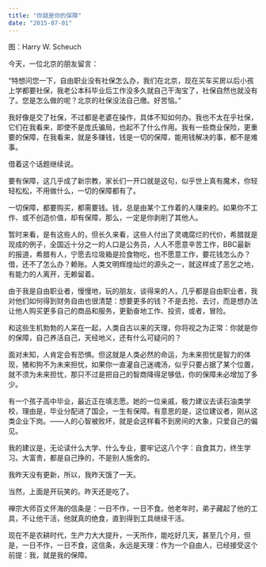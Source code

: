```yaml
---
title: "你就是你的保障"
date: "2015-07-01"
---
```


图：Harry W. Scheuch

今天，一位北京的朋友留言：

“特想问您一下，自由职业没有社保怎么办，我们在北京，现在买车买房以后小孩上学都要社保，我老公本科毕业后工作没多久就自己干淘宝了，社保自然也就没有了。您是怎么做的呢？北京的社保没法自己缴。好苦恼。”

我好像是交了社保，不过都是老婆在操作，具体不知如何办。我也不太在乎社保，它们在我看来，即使不是庞氏骗局，也起不了什么作用。我有一些商业保险，更重要的保障，在我看来，就是多赚钱，钱是一切的保障，能用钱解决的事，都不是难事。

借着这个话题继续说。

要有保障，这几乎成了新宗教，家长们一开口就是这句，似乎世上真有魔术，你轻轻松松，不用做什么，一切的保障都有了。

一切保障，都要购买，都需要钱。钱，总是由某个工作着的人赚来的。如果你不工作、或不创造价值，却有保障，那么，一定是你剥削了其他人。

暂时来看，是有这些人的，但长久来看，这些人付出了灵魂腐烂的代价，希腊就是现成的例子，全国近十分之一的人口是公务员，人人不愿意辛苦工作，BBC最新的报道，希腊有人，宁愿去垃圾箱是捡食物吃，也不愿意工作，要花钱怎么办？借，还不了怎么办？赖账。人类文明辉煌灿烂的源头之一，就这样成了恶乞之地，有能力的人离开，无赖留着。

由于我是自由职业者，慢慢地，玩的朋友，谈得来的人，几乎都是自由职业者，我对他们如何得到财务自由也很清楚：想要更多的钱？不是去抢、去讨，而是想办法让他人购买更多自己的商品和服务，更勤奋地工作、投资，或者，冒险。

和这些生机勃勃的人呆在一起，人类自古以来的天理，你将视之为正常：你就是你的保障，自己养活自己，天经地义，还有什么可疑问的？  

面对未知，人肯定会有恐惧。但这就是人类必然的命运，为未来担忧是智力的体现，猪和狗不为未来担忧，如果你一直灌自己迷魂汤，似乎只要占据了某个位置，就不须为未来担忧，那只不过是把自己的智商降得足够低，你的保障未必增加了多少。

有一个孩子高中毕业，最近正在填志愿。她的一位亲戚，极力建议去读石油类学校，理由是，毕业分配进了国企，一生有保障。有意思的是，这位建议者，刚从这类企业下岗。——人的心智被败坏，就是会这样看不到房间的大象，只爱自己的偏见。

我的建议是，无论读什么大学、什么专业，要牢记这八个字：自食其力，终生学习。大富贵，都是自己挣的，不是别人施舍的。

我昨天没有更新，所以，我昨天饿了一天。

当然，上面是开玩笑的。昨天还是吃了。

禅宗大师百丈怀海的信条是：一日不作，一日不食。他老年时，弟子藏起了他的工具，不让他干活，他就真的绝食，直到得到工具继续干活。

现在不是农耕时代，生产力大大提升，一天所作，能吃好几天，甚至几个月，但是，一日不作，一日不食，这信条，永远是天理：作为一个自由人，已经接受这个前提：我，就是我的保障。
